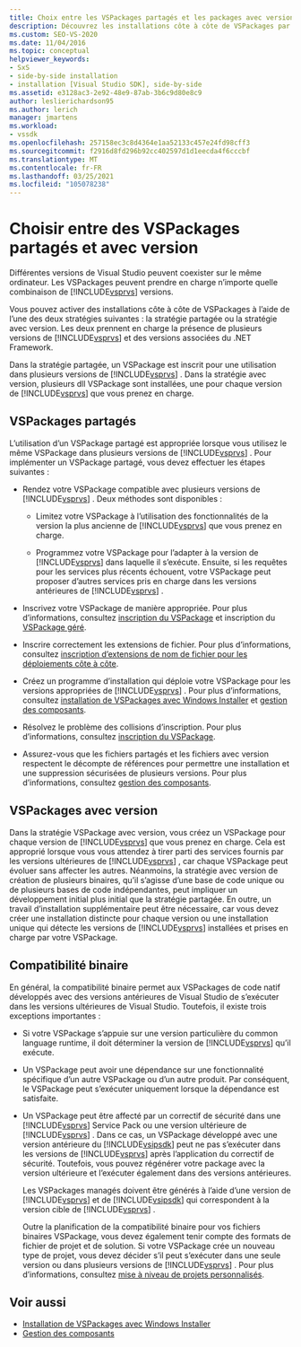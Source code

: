 ```yaml
---
title: Choix entre les VSPackages partagés et les packages avec version | Microsoft Docs
description: Découvrez les installations côte à côte de VSPackages par le biais de stratégies partagées ou avec version, avec plusieurs versions de Visual Studio et du .NET Framework.
ms.custom: SEO-VS-2020
ms.date: 11/04/2016
ms.topic: conceptual
helpviewer_keywords:
- SxS
- side-by-side installation
- installation [Visual Studio SDK], side-by-side
ms.assetid: e3128ac3-2e92-48e9-87ab-3b6c9d80e8c9
author: leslierichardson95
ms.author: lerich
manager: jmartens
ms.workload:
- vssdk
ms.openlocfilehash: 257158ec3c8d4364e1aa52133c457e24fd98cff3
ms.sourcegitcommit: f2916d8fd296b92cc402597d1d1eecda4f6cccbf
ms.translationtype: MT
ms.contentlocale: fr-FR
ms.lasthandoff: 03/25/2021
ms.locfileid: "105078238"
---
```

# <a name="choose-between-shared-and-versioned-vspackages"></a>Choisir entre des VSPackages partagés et avec version
Différentes versions de Visual Studio peuvent coexister sur le même ordinateur. Les VSPackages peuvent prendre en charge n’importe quelle combinaison de [!INCLUDE[vsprvs](../code-quality/includes/vsprvs_md.md)] versions.

 Vous pouvez activer des installations côte à côte de VSPackages à l’aide de l’une des deux stratégies suivantes : la stratégie partagée ou la stratégie avec version. Les deux prennent en charge la présence de plusieurs versions de [!INCLUDE[vsprvs](../code-quality/includes/vsprvs_md.md)] et des versions associées du .NET Framework.

 Dans la stratégie partagée, un VSPackage est inscrit pour une utilisation dans plusieurs versions de [!INCLUDE[vsprvs](../code-quality/includes/vsprvs_md.md)] . Dans la stratégie avec version, plusieurs dll VSPackage sont installées, une pour chaque version de [!INCLUDE[vsprvs](../code-quality/includes/vsprvs_md.md)] que vous prenez en charge.

## <a name="shared-vspackages"></a>VSPackages partagés
 L’utilisation d’un VSPackage partagé est appropriée lorsque vous utilisez le même VSPackage dans plusieurs versions de [!INCLUDE[vsprvs](../code-quality/includes/vsprvs_md.md)] . Pour implémenter un VSPackage partagé, vous devez effectuer les étapes suivantes :

- Rendez votre VSPackage compatible avec plusieurs versions de [!INCLUDE[vsprvs](../code-quality/includes/vsprvs_md.md)] . Deux méthodes sont disponibles :

  - Limitez votre VSPackage à l’utilisation des fonctionnalités de la version la plus ancienne de [!INCLUDE[vsprvs](../code-quality/includes/vsprvs_md.md)] que vous prenez en charge.

  - Programmez votre VSPackage pour l’adapter à la version de [!INCLUDE[vsprvs](../code-quality/includes/vsprvs_md.md)] dans laquelle il s’exécute. Ensuite, si les requêtes pour les services plus récents échouent, votre VSPackage peut proposer d’autres services pris en charge dans les versions antérieures de [!INCLUDE[vsprvs](../code-quality/includes/vsprvs_md.md)] .

- Inscrivez votre VSPackage de manière appropriée. Pour plus d’informations, consultez [inscription du VSPackage](../extensibility/internals/vspackage-registration.md) et inscription du [VSPackage géré](/previous-versions/bb166783(v=vs.100)).

- Inscrire correctement les extensions de fichier. Pour plus d’informations, consultez [inscription d’extensions de nom de fichier pour les déploiements côte à côte](../extensibility/registering-file-name-extensions-for-side-by-side-deployments.md).

- Créez un programme d’installation qui déploie votre VSPackage pour les versions appropriées de [!INCLUDE[vsprvs](../code-quality/includes/vsprvs_md.md)] . Pour plus d’informations, consultez [installation de VSPackages avec Windows Installer](../extensibility/internals/installing-vspackages-with-windows-installer.md) et [gestion des composants](../extensibility/internals/component-management.md).

- Résolvez le problème des collisions d’inscription. Pour plus d’informations, consultez [inscription du VSPackage](../extensibility/internals/vspackage-registration.md).

- Assurez-vous que les fichiers partagés et les fichiers avec version respectent le décompte de références pour permettre une installation et une suppression sécurisées de plusieurs versions. Pour plus d’informations, consultez [gestion des composants](../extensibility/internals/component-management.md).

## <a name="versioned-vspackages"></a>VSPackages avec version
 Dans la stratégie VSPackage avec version, vous créez un VSPackage pour chaque version de [!INCLUDE[vsprvs](../code-quality/includes/vsprvs_md.md)] que vous prenez en charge. Cela est approprié lorsque vous vous attendez à tirer parti des services fournis par les versions ultérieures de [!INCLUDE[vsprvs](../code-quality/includes/vsprvs_md.md)] , car chaque VSPackage peut évoluer sans affecter les autres. Néanmoins, la stratégie avec version de création de plusieurs binaires, qu’il s’agisse d’une base de code unique ou de plusieurs bases de code indépendantes, peut impliquer un développement initial plus initial que la stratégie partagée. En outre, un travail d’installation supplémentaire peut être nécessaire, car vous devez créer une installation distincte pour chaque version ou une installation unique qui détecte les versions de [!INCLUDE[vsprvs](../code-quality/includes/vsprvs_md.md)] installées et prises en charge par votre VSPackage.

## <a name="binary-compatibility"></a>Compatibilité binaire
 En général, la compatibilité binaire permet aux VSPackages de code natif développés avec des versions antérieures de Visual Studio de s’exécuter dans les versions ultérieures de Visual Studio. Toutefois, il existe trois exceptions importantes :

- Si votre VSPackage s’appuie sur une version particulière du common language runtime, il doit déterminer la version de [!INCLUDE[vsprvs](../code-quality/includes/vsprvs_md.md)] qu’il exécute.

- Un VSPackage peut avoir une dépendance sur une fonctionnalité spécifique d’un autre VSPackage ou d’un autre produit. Par conséquent, le VSPackage peut s’exécuter uniquement lorsque la dépendance est satisfaite.

- Un VSPackage peut être affecté par un correctif de sécurité dans une [!INCLUDE[vsprvs](../code-quality/includes/vsprvs_md.md)] Service Pack ou une version ultérieure de [!INCLUDE[vsprvs](../code-quality/includes/vsprvs_md.md)] . Dans ce cas, un VSPackage développé avec une version antérieure du [!INCLUDE[vsipsdk](../extensibility/includes/vsipsdk_md.md)] peut ne pas s’exécuter dans les versions de [!INCLUDE[vsprvs](../code-quality/includes/vsprvs_md.md)] après l’application du correctif de sécurité. Toutefois, vous pouvez régénérer votre package avec la version ultérieure et l’exécuter également dans des versions antérieures.

  Les VSPackages managés doivent être générés à l’aide d’une version de [!INCLUDE[vsprvs](../code-quality/includes/vsprvs_md.md)] et de [!INCLUDE[vsipsdk](../extensibility/includes/vsipsdk_md.md)] qui correspondent à la version cible de [!INCLUDE[vsprvs](../code-quality/includes/vsprvs_md.md)] .

  Outre la planification de la compatibilité binaire pour vos fichiers binaires VSPackage, vous devez également tenir compte des formats de fichier de projet et de solution. Si votre VSPackage crée un nouveau type de projet, vous devez décider s’il peut s’exécuter dans une seule version ou dans plusieurs versions de [!INCLUDE[vsprvs](../code-quality/includes/vsprvs_md.md)] . Pour plus d’informations, consultez [mise à niveau de projets personnalisés](../extensibility/internals/upgrading-projects.md#upgrading-custom-projects).

## <a name="see-also"></a>Voir aussi
- [Installation de VSPackages avec Windows Installer](../extensibility/internals/installing-vspackages-with-windows-installer.md)
- [Gestion des composants](../extensibility/internals/component-management.md)